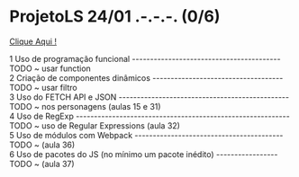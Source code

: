 # ProjetoLS   24/01 .-.-.-.  (0/6)

<a href = 'https://anajl.github.io/ProjetoLS/site/index.html' resl = 'nofollow' target = "_blank"> Clique Aqui ! </a><br>


1	Uso de programação funcional -----------------------------------------TODO ~ usar function<br>
2	Criação de componentes dinâmicos ------------------------------------TODO ~ usar filtro<br>
3	Uso do FETCH API e JSON -----------------------------------------------TODO ~ nos personagens (aulas 15 e 31)<br>
4	Uso de RegExp -----------------------------------------------------------TODO ~ uso de Regular Expressions (aula 32)<br>
5	Uso de módulos com Webpack -----------------------------------------TODO ~ (aula 36)<br>
6	Uso de pacotes do JS (no mínimo um pacote inédito) -----------------TODO ~ (aula 37)<br> 
